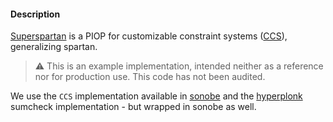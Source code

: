 #### Description 

[Superspartan](https://eprint.iacr.org/2023/552.pdf) is a PIOP for customizable constraint systems ([CCS](https://eprint.iacr.org/2023/552.pdf)), generalizing spartan.

> :warning: This is an example implementation, intended neither as a reference nor for production use. This code has not been audited.

We use the `CCS` implementation available in [sonobe](https://github.com/privacy-scaling-explorations/sonobe/tree/main) and the [hyperplonk](https://github.com/EspressoSystems/hyperplonk/tree/main) sumcheck implementation - but wrapped in sonobe as well. 
